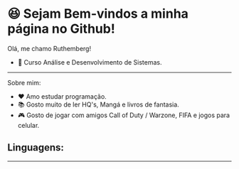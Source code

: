 # :satisfied: Sejam Bem-vindos a minha página no Github!


Olá, me chamo Ruthemberg!

- :notebook: Curso Análise e Desenvolvimento de Sistemas.

<hr/>

Sobre mim:

- :heart: Amo estudar programação.
- :books: Gosto muito de ler HQ's, Mangá e livros de fantasia.
- :video_game: Gosto de jogar com amigos Call of Duty / Warzone, FIFA e jogos para celular.

## Linguagens:
<hr/>

